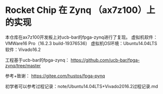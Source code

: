 Rocket Chip 在 Zynq （ax7z100）上的实现
=========================
本仓库在ax7z100开发板上对ucb-bar的fpga-zynq进行了复现。
虚拟机软件：VMWare16 Pro（16.2.3 build-19376536）
虚拟机OS环境：Ubuntu14.04LTS
软件：Vivado16.2

工程基于ucb-bar的fpga-zynq：
https://github.com/ucb-bar/fpga-zynq/tree/master

参考+致谢：
https://gitee.com/hustos/fpga-pynq

初学者可以参考过程记录：note/Ubuntu14.04LTS+Vivado2016.2过程记录.md

